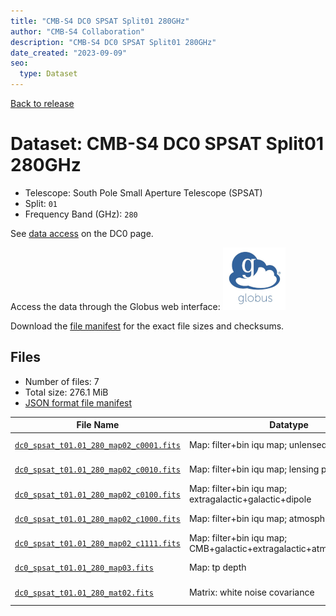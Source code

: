 ```yaml
---
title: "CMB-S4 DC0 SPSAT Split01 280GHz"
author: "CMB-S4 Collaboration"
description: "CMB-S4 DC0 SPSAT Split01 280GHz"
date_created: "2023-09-09"
seo:
  type: Dataset
---
```


[Back to release](./dc0.html#datasets)

# Dataset: CMB-S4 DC0 SPSAT Split01 280GHz

- Telescope: South Pole Small Aperture Telescope (SPSAT) 
- Split: `01`
- Frequency Band (GHz): `280`

See [data access](./dc0.html#data-access) on the DC0 page.

Access the data through the Globus web interface: [![Download via Globus](images/globus-logo.png)](https://app.globus.org/file-manager?origin_id=38f01147-f09e-483d-a552-3866669a846d&origin_path=%2Fdatareleases%2Fdc0%2Fmission%2Fspsat%2Fsplit01%2F280%2F)

Download the [file manifest](https://g-456d30.0ed28.75bc.data.globus.org/datareleases/dc0/mission/spsat/split01/280/manifest.json) for the exact file sizes and checksums.

## Files

- Number of files: 7
- Total size: 276.1 MiB
- [JSON format file manifest](https://g-456d30.0ed28.75bc.data.globus.org/datareleases/dc0/mission/spsat/split01/280/manifest.json)

|                                                                                File Name                                                                                |                               Datatype                               |   Size   |
| ----------------------------------------------------------------------------------------------------------------------------------------------------------------------- | -------------------------------------------------------------------- | -------- |
| [`dc0_spsat_t01.01_280_map02_c0001.fits`](https://g-456d30.0ed28.75bc.data.globus.org/datareleases/dc0/mission/spsat/split01/280/dc0_spsat_t01.01_280_map02_c0001.fits) | Map: filter+bin iqu map; unlensed primary CMB                        | 36.0 MiB |
| [`dc0_spsat_t01.01_280_map02_c0010.fits`](https://g-456d30.0ed28.75bc.data.globus.org/datareleases/dc0/mission/spsat/split01/280/dc0_spsat_t01.01_280_map02_c0010.fits) | Map: filter+bin iqu map; lensing perturbation                        | 36.0 MiB |
| [`dc0_spsat_t01.01_280_map02_c0100.fits`](https://g-456d30.0ed28.75bc.data.globus.org/datareleases/dc0/mission/spsat/split01/280/dc0_spsat_t01.01_280_map02_c0100.fits) | Map: filter+bin iqu map; extragalactic+galactic+dipole               | 36.0 MiB |
| [`dc0_spsat_t01.01_280_map02_c1000.fits`](https://g-456d30.0ed28.75bc.data.globus.org/datareleases/dc0/mission/spsat/split01/280/dc0_spsat_t01.01_280_map02_c1000.fits) | Map: filter+bin iqu map; atmosphere+noise                            | 36.0 MiB |
| [`dc0_spsat_t01.01_280_map02_c1111.fits`](https://g-456d30.0ed28.75bc.data.globus.org/datareleases/dc0/mission/spsat/split01/280/dc0_spsat_t01.01_280_map02_c1111.fits) | Map: filter+bin iqu map; CMB+galactic+extragalactic+atmosphere+noise | 36.0 MiB |
| [`dc0_spsat_t01.01_280_map03.fits`](https://g-456d30.0ed28.75bc.data.globus.org/datareleases/dc0/mission/spsat/split01/280/dc0_spsat_t01.01_280_map03.fits)             | Map: tp depth                                                        | 24.0 MiB |
| [`dc0_spsat_t01.01_280_mat02.fits`](https://g-456d30.0ed28.75bc.data.globus.org/datareleases/dc0/mission/spsat/split01/280/dc0_spsat_t01.01_280_mat02.fits)             | Matrix: white noise covariance                                       | 72.0 MiB |
